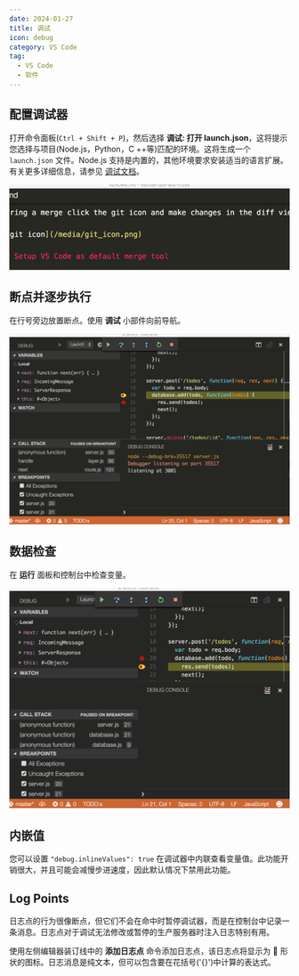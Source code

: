 ```yaml
---
date: 2024-01-27
title: 调试
icon: debug
category: VS Code
tag:
  - VS Code
  - 软件
---
```


## 配置调试器

打开命令面板(`Ctrl + Shift + P`)，然后选择 **调试: 打开 launch.json**，这将提示您选择与项目(Node.js，Python，C ++等)匹配的环境。这将生成一个 `launch.json` 文件。Node.js 支持是内置的，其他环境要求安装适当的语言扩展。有关更多详细信息，请参见 [调试文档](https://code.visualstudio.com/docs/editor/debugging)。

![配置调试](./assets/configure-debug.gif)

## 断点并逐步执行

在行号旁边放置断点。使用 **调试** 小部件向前导航。

![调试](./assets/node-debug.gif)

## 数据检查

在 **运行** 面板和控制台中检查变量。

![数据检查](./assets/debug-data-inspection.gif)

## 内嵌值

您可以设置 `"debug.inlineValues": true` 在调试器中内联查看变量值。此功能开销很大，并且可能会减慢步进速度，因此默认情况下禁用此功能。

## Log Points

日志点的行为很像断点，但它们不会在命中时暂停调试器，而是在控制台中记录一条消息。日志点对于调试无法修改或暂停的生产服务器时注入日志特别有用。

使用左侧编辑器装订线中的 **添加日志点** 命令添加日志点，该日志点将显示为 :small_orange_diamond: 形状的图标。日志消息是纯文本，但可以包含要在花括号('{}')中计算的表达式。

